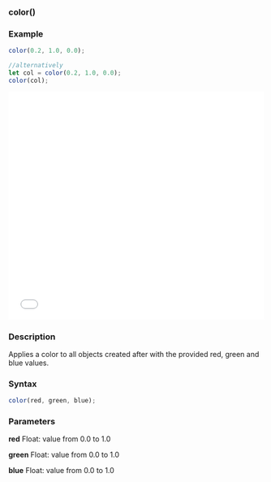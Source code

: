 ### color()

### Example
```js
color(0.2, 1.0, 0.0);

//alternatively
let col = color(0.2, 1.0, 0.0);
color(col);
```

<iframe width="100%" height="450px" src="/sculpture/-Lgym7_BlrojhkWDlC51?example=true&embed=true" frameborder="0"></iframe>

### Description
Applies a color to all objects created after with the provided red, green and blue values.

### Syntax
```js
color(red, green, blue);
```

### Parameters
**red** Float: value from 0.0 to 1.0

**green** Float: value from 0.0 to 1.0

**blue** Float: value from 0.0 to 1.0